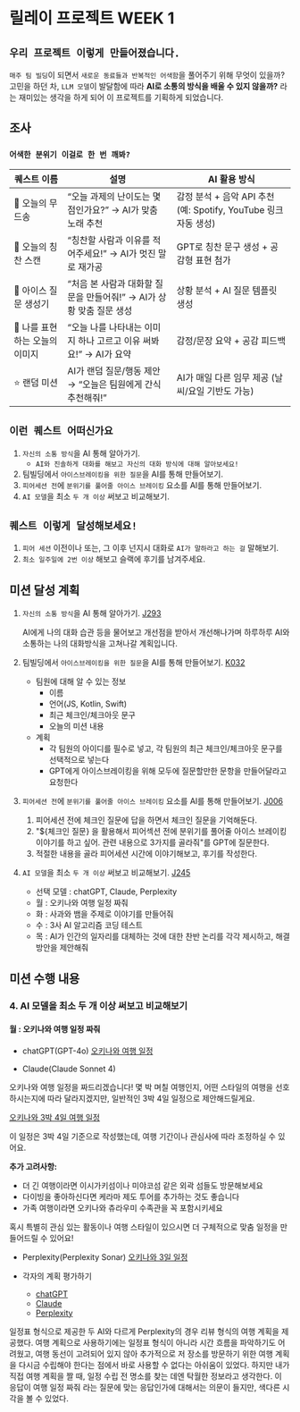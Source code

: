 # 릴레이 프로젝트 WEEK 1

## `우리 프로젝트 이렇게 만들어졌습니다.`

`매주 팀 빌딩`이 되면서 `새로운 동료들과 반복적인 어색함`을 풀어주기 위해 무엇이 있을까? 고민을 하던 차, `LLM 모델`이 발달함에 따라 **AI로 소통의 방식을 배울 수 있지 않을까?** 라는 재미있는 생각을 하게 되어 이 프로젝트를 기획하게 되었습니다.

## 조사

### `어색한 분위기 이걸로 한 번 깨봐?`

| 퀘스트 이름                             | 설명                                                                | AI 활용 방식                                                    |
| --------------------------------------- | ------------------------------------------------------------------- | --------------------------------------------------------------- |
| :flashlight: 오늘의 무드송              | “오늘 과제의 난이도는 몇 점인가요?” → AI가 맞춤 노래 추천           | 감정 분석 + 음악 API 추천 (예: Spotify, YouTube 링크 자동 생성) |
| :raised_hands: 오늘의 칭찬 스캔         | “칭찬할 사람과 이유를 적어주세요!” → AI가 멋진 말로 재가공          | GPT로 칭찬 문구 생성 + 공감형 표현 첨가                         |
| :whale2: 아이스 질문 생성기             | “처음 본 사람과 대화할 질문을 만들어줘!” → AI가 상황 맞춤 질문 생성 | 상황 분석 + AI 질문 템플릿 생성                                 |
| :palm_tree: 나를 표현하는 오늘의 이미지 | “오늘 나를 나타내는 이미지 하나 고르고 이유 써봐요!” → AI가 요약    | 감정/문장 요약 + 공감 피드백                                    |
| :star: 랜덤 미션                        | AI가 랜덤 질문/행동 제안 → “오늘은 팀원에게 간식 추천해줘!”         | AI가 매일 다른 임무 제공 (날씨/요일 기반도 가능)                |

## `이런 퀘스트 어떠신가요`

1. `자신의 소통 방식`을 AI 통해 알아가기.
   - `AI와 진솔하게 대화를 해보고 자신의 대화 방식에 대해 알아보세요!`
2. 팀빌딩에서 `아이스브레이킹을 위한 질문`을 AI를 통해 만들어보기.
3. `피어세션 전`에 `분위기를 풀어줄 아이스 브레이킹` 요소를 AI를 통해 만들어보기.
4. `AI 모델`을 최소 `두 개 이상` 써보고 비교해보기.

## `퀘스트 이렇게 달성해보세요!`

1. `피어 세션` 이전이나 또는, 그 이후 넌지시 대화로 `AI가 말하라고 하는 걸` 말해보기.
2. `최소 일주일에 2번 이상` 해보고 슬랙에 후기를 남겨주세요.

## 미션 달성 계획

1. `자신의 소통 방식`을 AI 통해 알아가기. [J293](https://github.com/JongKyuHong)

	AI에게 나의 대화 습관 등을 물어보고 개선점을 받아서 개선해나가며 하루하루 AI와 소통하는 나의 대화방식을 고쳐나갈 계획입니다.
	
2. 팀빌딩에서 `아이스브레이킹을 위한 질문`을 AI를 통해 만들어보기. [K032](https://github.com/jm3789)
	- 팀원에 대해 알 수 있는 정보  
		- 이름  
		- 언어(JS, Kotlin, Swift)  
		- 최근 체크인/체크아웃 문구  
		- 오늘의 미션 내용  
	- 계획  
		- 각 팀원의 아이디를 필수로 넣고, 각 팀원의 최근 체크인/체크아웃 문구를 선택적으로 넣는다  
		- GPT에게 아이스브레이킹을 위해 모두에 질문할만한 문항을 만들어달라고 요청한다

3. `피어세션 전`에 `분위기를 풀어줄 아이스 브레이킹` 요소를 AI를 통해 만들어보기. [J006](https://github.com/minwookang219)

	1) 피어세션 전에 체크인 질문에 답을 하면서 체크인 질문을 기억해둔다.  
	2) "${체크인 질문} 을 활용해서 피어섹션 전에 분위기를 풀어줄 아이스 브레이킹 이야기를 하고 싶어. 관련 내용으로 3가지를 골라줘"를 GPT에 질문한다.  
	3) 적절한 내용을 골라 피어세션 시간에 이야기해보고, 후기를 작성한다.

4. `AI 모델`을 최소 `두 개 이상` 써보고 비교해보기. [J245](https://github.com/EliteZer0)
	- 선택 모델 : chatGPT, Claude, Perplexity
	- 월 : 오키나와 여행 일정 짜줘
	- 화 : 사과와 뱀을 주제로 이야기를 만들어줘
	- 수 : 3사 AI 알고리즘 코딩 테스트
	- 목 : AI가 인간의 일자리를 대체하는 것에 대한 찬반 논리를 각각 제시하고, 해결 방안을 제안해줘

## 미션 수행 내용

### 4. AI 모델을 최소 두 개 이상 써보고 비교해보기

#### 월 : 오키나와 여행 일정 짜줘

- chatGPT(GPT-4o)
[오키나와 여행 일정](https://chatgpt.com/share/687d9d73-b93c-800d-9895-5c1abba59a92)

-  Claude(Claude Sonnet 4)

오키나와 여행 일정을 짜드리겠습니다! 몇 박 며칠 여행인지, 어떤 스타일의 여행을 선호하시는지에 따라 달라지겠지만, 일반적인 3박 4일 일정으로 제안해드릴게요.

[오키나와 3박 4일 여행 일정](https://claude.ai/public/artifacts/2c693a17-1ee6-4395-9df6-bbeefbe5dfdd)

이 일정은 3박 4일 기준으로 작성했는데, 여행 기간이나 관심사에 따라 조정하실 수 있어요.

**추가 고려사항:**

- 더 긴 여행이라면 이시가키섬이나 미야코섬 같은 외곽 섬들도 방문해보세요
- 다이빙을 좋아하신다면 케라마 제도 투어를 추가하는 것도 좋습니다
- 가족 여행이라면 오키나와 츄라우미 수족관을 꼭 포함시키세요

혹시 특별히 관심 있는 활동이나 여행 스타일이 있으시면 더 구체적으로 맞춤 일정을 만들어드릴 수 있어요!

- Perplexity(Perplexity Sonar)
[오키나와 3일 일정](https://www.perplexity.ai/search/okinawa-yeohaeng-iljeong-jjajw-EW2vIAS1Q8SY7shlmMSVKg#0)

- 각자의 계획 평가하기
	- [chatGPT](https://chatgpt.com/share/687d9f73-0644-800d-b262-b70ce58752ea)
	- [Claude](https://claude.ai/public/artifacts/db824dec-ddaa-415b-b01f-fdd680d182f3)
	- [Perplexity](https://www.perplexity.ai/search/1beon-okinawa-yeohaeng-iljeong-nHCPZfpqTvGBfMkVGZheAQ#0)

일정표 형식으로 제공한 두 AI와 다르게 Perplexity의 경우 리뷰 형식의 여행 계획을 제공했다. 여행 계획으로 사용하기에는 일정표 형식이 아니라 시간 흐름을 파악하기도 어려웠고, 여행 동선이 고려되어 있지 않아 추가적으로 저 장소를 방문하기 위한 여행 계획을 다시금 수립해야 한다는 점에서 바로 사용할 수 없다는 아쉬움이 있었다. 하지만 내가 직접 여행 계획을 짤 때, 일정 수립 전 명소를 찾는 데엔 탁월한 정보라고 생각한다. 이 응답이 여행 일정 짜줘 라는 질문에 맞는 응답인가에 대해서는 의문이 들지만, 색다른 시각을 볼 수 있었다.